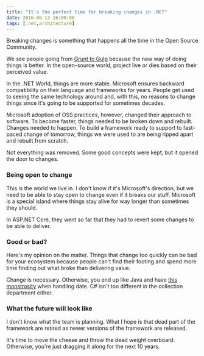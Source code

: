 ```yaml
---
title: "It's the perfect time for breaking changes in .NET"
date: 2016-06-13 16:00:00
tags: [.net,architecture]
---
```


Breaking changes is something that happens all the time in the Open Source Community.

We see people going from [Grunt to Gulp][1] because the new way of doing things is better. In the open-source world, project live or dies based on their perceived value.

In the .NET World, things are more stable. Microsoft ensures backward compatibility on their language and frameworks for years. People get used to seeing the same technology around and, with this, no reasons to change things since it's going to be supported for sometimes decades.

Microsoft adoption of OSS practices, however, changed their approach to software. To become faster, things needed to be broken down and rebuilt. Changes needed to happen. To build a framework ready to support to fast-paced change of tomorrow, things we were used to are being ripped apart and rebuilt from scratch.

Not everything was removed. Some good concepts were kept, but it opened the door to changes.

### Being open to change

This is the world we live in. I don't know if it's Microsoft's direction, but we need to be able to stay open to change even if it breaks our stuff. Microsoft is a special island where things stay alive for way longer than sometimes they should.  

In ASP.NET Core, they went so far that they had to revert some changes to be able to deliver.

### Good or bad?

Here's my opinion on the matter. Things that change too quickly can be bad for your ecosystem because people can't find their footing and spend more time finding out what broke than delivering value.

Change is necessary. Otherwise, you end up like Java and have [this monstrosity][2] when handling date. C# isn't too different in the collection department either.

### What the future will look like

I don't know what the team is planning. What I hope is that dead part of the framework are retired as newer versions of the framework are released.

It's time to move the cheese and throw the dead weight overboard. Otherwise, you're just dragging it along for the next 10 years.

[1]: http://www.100percentjs.com/just-like-grunt-gulp-browserify-now/
[2]: http://stackoverflow.com/questions/1404210/java-date-vs-calendar
